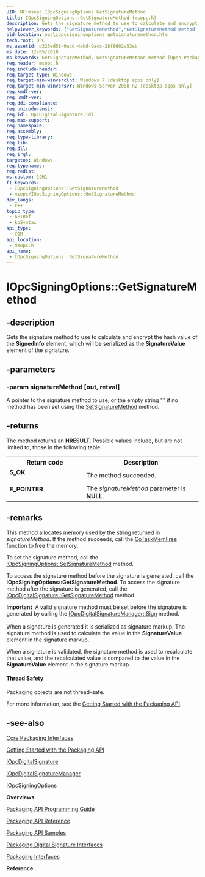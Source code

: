 ```yaml
---
UID: NF:msopc.IOpcSigningOptions.GetSignatureMethod
title: IOpcSigningOptions::GetSignatureMethod (msopc.h)
description: Gets the signature method to use to calculate and encrypt the hash value of the SignedInfo element, which will be serialized as the SignatureValue element of the signature.
helpviewer_keywords: ["GetSignatureMethod","GetSignatureMethod method [Open Packaging Conventions]","GetSignatureMethod method [Open Packaging Conventions]","IOpcSigningOptions interface","IOpcSigningOptions interface [Open Packaging Conventions]","GetSignatureMethod method","IOpcSigningOptions.GetSignatureMethod","IOpcSigningOptions::GetSignatureMethod","msopc/IOpcSigningOptions::GetSignatureMethod","opc.iopcsigningoptions_getsignaturemethod"]
old-location: opc\iopcsigningoptions_getsignaturemethod.htm
tech.root: OPC
ms.assetid: d325ed58-9acd-4ebd-9acc-28f8602a53eb
ms.date: 12/05/2018
ms.keywords: GetSignatureMethod, GetSignatureMethod method [Open Packaging Conventions], GetSignatureMethod method [Open Packaging Conventions],IOpcSigningOptions interface, IOpcSigningOptions interface [Open Packaging Conventions],GetSignatureMethod method, IOpcSigningOptions.GetSignatureMethod, IOpcSigningOptions::GetSignatureMethod, msopc/IOpcSigningOptions::GetSignatureMethod, opc.iopcsigningoptions_getsignaturemethod
req.header: msopc.h
req.include-header: 
req.target-type: Windows
req.target-min-winverclnt: Windows 7 [desktop apps only]
req.target-min-winversvr: Windows Server 2008 R2 [desktop apps only]
req.kmdf-ver: 
req.umdf-ver: 
req.ddi-compliance: 
req.unicode-ansi: 
req.idl: OpcDigitalSignature.idl
req.max-support: 
req.namespace: 
req.assembly: 
req.type-library: 
req.lib: 
req.dll: 
req.irql: 
targetos: Windows
req.typenames: 
req.redist: 
ms.custom: 19H1
f1_keywords:
 - IOpcSigningOptions::GetSignatureMethod
 - msopc/IOpcSigningOptions::GetSignatureMethod
dev_langs:
 - c++
topic_type:
 - APIRef
 - kbSyntax
api_type:
 - COM
api_location:
 - msopc.h
api_name:
 - IOpcSigningOptions::GetSignatureMethod
---
```


# IOpcSigningOptions::GetSignatureMethod


## -description

Gets the signature method to use to calculate and encrypt the hash value of the <b>SignedInfo</b> element, which will be serialized as the <b>SignatureValue</b> element of the signature.

## -parameters

### -param signatureMethod [out, retval]

A pointer to the signature method to use, or the empty string "" if no method has been set using the <a href="/previous-versions/windows/desktop/api/msopc/nf-msopc-iopcsigningoptions-setsignaturemethod">SetSignatureMethod</a> method.

## -returns

The method returns an <b>HRESULT</b>. Possible values include, but are not limited to, those in the following table.

<table>
<tr>
<th>Return code</th>
<th>Description</th>
</tr>
<tr>
<td width="40%">
<dl>
<dt><b>S_OK</b></dt>
</dl>
</td>
<td width="60%">
The method succeeded.

</td>
</tr>
<tr>
<td width="40%">
<dl>
<dt><b>E_POINTER</b></dt>
</dl>
</td>
<td width="60%">
The <i>signatureMethod</i> parameter is <b>NULL</b>.

</td>
</tr>
</table>

## -remarks

This method allocates memory used by the string returned in <i>signatureMethod</i>.  If the method succeeds, call the <a href="/windows/desktop/api/combaseapi/nf-combaseapi-cotaskmemfree">CoTaskMemFree</a> function to free the memory.

To set the signature method, call  the <a href="/previous-versions/windows/desktop/api/msopc/nf-msopc-iopcsigningoptions-setsignaturemethod">IOpcSigningOptions::SetSignatureMethod</a> method.

To access the signature method before the signature is generated, call the <b>IOpcSigningOptions::GetSignatureMethod</b>.  To access the signature method after the signature is generated, call the <a href="/previous-versions/windows/desktop/api/msopc/nf-msopc-iopcdigitalsignature-getsignaturemethod">IOpcDigitalSignature::GetSignatureMethod</a> method.

<div class="alert"><b>Important</b>  A valid signature method must be set before the signature is generated by calling the <a href="/previous-versions/windows/desktop/api/msopc/nf-msopc-iopcdigitalsignaturemanager-sign">IOpcDigitalSignatureManager::Sign</a> method.</div>
<div> </div>
When a signature is generated it is serialized as signature markup. The signature method is used to calculate the value in the <b>SignatureValue</b> element in the signature markup.

When a signature is validated, the signature method is used to recalculate that value, and the recalculated value is compared to the value in the <b>SignatureValue</b> element in the signature markup.


#### Thread Safety

Packaging objects are not thread-safe.

For more information, see the <a href="/previous-versions/windows/desktop/opc/packaging-api-overview">Getting Started with the Packaging API</a>.

## -see-also

<a href="/previous-versions/windows/desktop/opc/core-packaging-interfaces">Core Packaging Interfaces</a>



<a href="/previous-versions/windows/desktop/opc/packaging-api-overview">Getting Started with the Packaging API</a>



<a href="/previous-versions/windows/desktop/api/msopc/nn-msopc-iopcdigitalsignature">IOpcDigitalSignature</a>



<a href="/previous-versions/windows/desktop/api/msopc/nn-msopc-iopcdigitalsignaturemanager">IOpcDigitalSignatureManager</a>



<a href="/previous-versions/windows/desktop/api/msopc/nn-msopc-iopcsigningoptions">IOpcSigningOptions</a>



<b>Overviews</b>



<a href="/previous-versions/windows/desktop/opc/packaging-programming-guide">Packaging API Programming Guide</a>



<a href="/previous-versions/windows/desktop/opc/packaging-programming-reference">Packaging API Reference</a>



<a href="/previous-versions/windows/desktop/opc/packaging-programming-samples">Packaging API Samples</a>



<a href="/previous-versions/windows/desktop/opc/packaging-digital-signature-interfaces">Packaging Digital Signature Interfaces</a>



<a href="/previous-versions/windows/desktop/legacy/dd371635(v=vs.85)">Packaging Interfaces</a>



<b>Reference</b>


